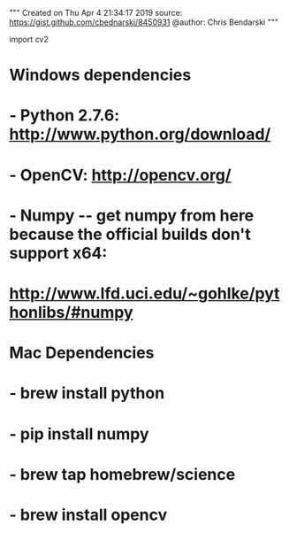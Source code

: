 
"""
Created on Thu Apr  4 21:34:17 2019
source: https://gist.github.com/cbednarski/8450931
@author: Chris Bendarski
"""

import cv2

# Windows dependencies
# - Python 2.7.6: http://www.python.org/download/
# - OpenCV: http://opencv.org/
# - Numpy -- get numpy from here because the official builds don't support x64:
#   http://www.lfd.uci.edu/~gohlke/pythonlibs/#numpy

# Mac Dependencies
# - brew install python
# - pip install numpy
# - brew tap homebrew/science
# - brew install opencv
